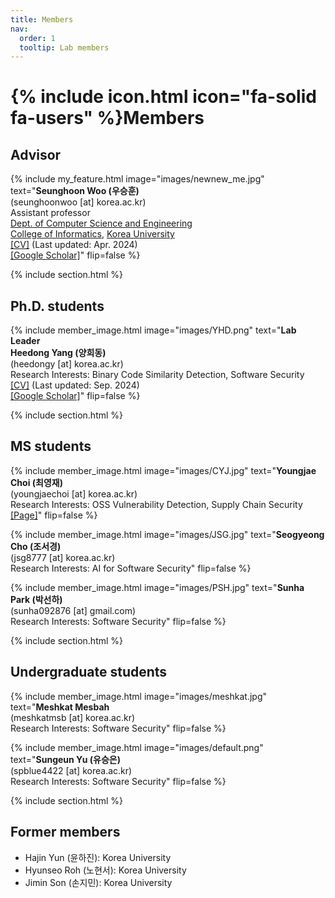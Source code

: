 ```yaml
---
title: Members
nav:
  order: 1
  tooltip: Lab members
---
```


# {% include icon.html icon="fa-solid fa-users" %}Members

## Advisor

{%
  include my_feature.html
  image="images/newnew_me.jpg"
  text="**Seunghoon Woo (우승훈)**<br>(seunghoonwoo [at] korea.ac.kr)<br>Assistant professor<br>[Dept. of Computer Science and Engineering](https://cs.korea.ac.kr/)<br>[College of Informatics](https://info.korea.ac.kr/), [Korea University](https://www.korea.ac.kr/)<br>[[CV]](/assets/CV(20240401).pdf) (Last updated: Apr. 2024)<br>[[Google Scholar]](https://scholar.google.co.kr/citations?user=vm77ejwAAAAJ&hl=en)"
  flip=false
%}

{% include section.html %}

## Ph.D. students

{%
  include member_image.html
  image="images/YHD.png"
  text="**Lab Leader**<br>**Heedong Yang (양희동)**<br>(heedongy [at] korea.ac.kr)<br>Research Interests: Binary Code Similarity Detection, Software Security<br>[[CV]](/assets/heedong_cv.pdf) (Last updated: Sep. 2024)<br>[[Google Scholar]](https://scholar.google.com/citations?user=Gqegeu0AAAAJ&hl=en)"
  flip=false
%}

{% include section.html %}

## MS students

{%
  include member_image.html
  image="images/CYJ.jpg"
  text="**Youngjae Choi (최영재)**<br>(youngjaechoi [at] korea.ac.kr)<br>Research Interests: OSS Vulnerability Detection, Supply Chain Security<br>[[Page]](https://genius-choi.github.io/)"
  flip=false
%}

{%
  include member_image.html
  image="images/JSG.jpg"
  text="**Seogyeong Cho (조서경)**<br>(jsg8777 [at] korea.ac.kr)<br>Research Interests: AI for Software Security"
  flip=false
%}

{%
  include member_image.html
  image="images/PSH.jpg"
  text="**Sunha Park (박선하)**<br>(sunha092876 [at] gmail.com)<br>Research Interests: Software Security"
  flip=false
%}

{% include section.html %}

## Undergraduate students

{%
  include member_image.html
  image="images/meshkat.jpg"
  text="**Meshkat Mesbah**<br>(meshkatmsb [at] korea.ac.kr)<br>Research Interests: Software Security"
  flip=false
%}

{%
  include member_image.html
  image="images/default.png"
  text="**Sungeun Yu (유승은)**<br>(spblue4422 [at] korea.ac.kr)<br>Research Interests: Software Security"
  flip=false
%}

<!-- {%
  include member_image.html
  image="images/default.png"
  text="**Hajin Yun (윤하진)**<br>(faiith7001 [at] gmail.com)<br>Research Interests: Software Security"
  flip=false
%} -->

<!-- {%
  include member_image.html
  image="images/SJM.jpg"
  text="**Son Jimin (손지민)**<br>(jamie1608 [at] korea.ac.kr)<br>Research Interests: Software Security"
  flip=false
%} -->


<!-- {%
  include member_image.html
  image="images/NHS.jpg"
  text="**Roh Hyunseo (노현서)**<br>(milknono [at] korea.ac.kr)<br>Research Interests: AI related Software Security"
  flip=false
%} -->



{% include section.html %}

## Former members

* Hajin Yun (윤하진): Korea University
* Hyunseo Roh (노현서): Korea University
* Jimin Son (손지민): Korea University

